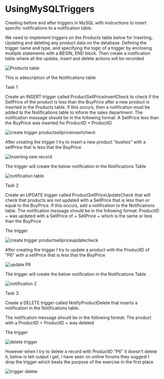 # UsingMySQLTriggers
Creating before and after triggers in MySQL with instructions to insert specific notifications to a notification table.

We need to implement triggers on the Products table below for Inserting, Updating and deleting any product data on the database. Defining the trigger name and type, and specifying the logic of a trigger by enclosing multiple statements with a BEGIN, END block. Then create a notification table where all the update, insert and  delete actions will be recorded

![Products table](https://user-images.githubusercontent.com/106580846/204528390-01a95247-4421-4d7a-80cd-1581fa4e1640.jpg)

This is adescription of the Notifications table


Task 1

Create an INSERT trigger called ProductSellPriceInsertCheck to check if the SellPrice of the product is less than the BuyPrice after a new product is inserted in the Products table. If this occurs, then a notification must be added to the Notifications table to inform the sales department. 
The notification message should be in the following format: A SellPrice less than the BuyPrice was inserted for ProductID + ProductID

![create trigger productsellpriceinsertcheck](https://user-images.githubusercontent.com/106580846/204530105-398f8634-5e46-43d2-af5c-1bddd8f8ecbe.jpg)

After creating the trigger I try to insert a new product "bushes" with a sellPrice that is less that the BuyPrice

![Inserting new record](https://user-images.githubusercontent.com/106580846/204530861-877294b1-80ed-4f9e-af6f-68f3ee96d4d7.jpg)

The trigger will create the below notification in the Notifications Table

![notification table](https://user-images.githubusercontent.com/106580846/204531281-5ee73c12-ba14-4d74-ad76-289c713684b5.jpg)

Task 2

Create an UPDATE trigger called ProductSellPriceUpdateCheck that will check that products are not updated with a SellPrice that is less than or equal to the BuyPrice. If this occurs, add a notification to the Notifications table. 
The notification message should be in the following format: ProductID + was updated with a SellPrice of  + SellPrice + which is the same or less than the BuyPrice

The trigger

![create trigger productsellpriceupdatecheck](https://user-images.githubusercontent.com/106580846/204531840-27a5c70d-84e3-4ecc-963e-f603357e2fb8.jpg)

After creating the trigger I try to update a product with the ProductID of "P6" with a sellPrice that is less that the BuyPrice

![update P6](https://user-images.githubusercontent.com/106580846/204532288-ed64516f-6270-4cef-aca2-fa0e8653930e.jpg)

The trigger will create the below notification in the Notifications Table

![notification 2](https://user-images.githubusercontent.com/106580846/204532538-3006b5f1-d642-41f8-97c8-13f3e77ff049.jpg)

Task 3

Create a DELETE trigger called NotifyProductDelete that inserts a notification in the Notifications table.

The notification message should be in the following format: The product with a ProductID  + ProductID + was deleted

The trigger

![delete trigger](https://user-images.githubusercontent.com/106580846/204535086-57fe979c-d6c0-4e84-896f-bbb64a3f2cc7.jpg)

However when I try to delete a record with ProductID "P6" it doesn't delete it, below is teh output i get, I have seen on online forums they suggest I drop the trigger which beats the purpose of the exercise in the first place

![trigger delete](https://user-images.githubusercontent.com/106580846/204536740-4d73644b-2b10-4889-bf55-4eb9286312c8.png)


